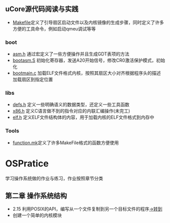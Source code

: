 ## uCore源代码阅读与实践

+ [Makefile](uCore/sourcecode/Makefile)定义了引导扇区启动文件以及内核镜像的生成步骤，同时定义了许多方便的工具命令，例如启动qmeu调试等等
### boot
+ [asm.h](uCore/sourcecode/boot/asm.h) 通过宏定义了一些方便操作并且生成GDT表项的方法
+ [bootasm.S](uCore/sourcecode/boot/bootasm.S) 初始化寄存器，发送A20开始信号，修改CR0激活保护模式，初始化
+ [bootmain.c](uCore/sourcecode/boot/bootmain.c) 加载ELF文件格式内核，按照其扇区大小对齐根据程序头的描述加载扇区到指定位置
### libs
+ [defs.h](uCore/sourcecode/lib/defs.h) 定义一些明确语义的数据类型，还定义一些工具函数
+ [x86.h](uCore/sourcecode/lib/x86.h) 定义C语言做不到的指令对应的内联汇编操作(未完工)
+ [elf.h](uCore/sourcecode/lib/elf.h) 定义ELF文件结构体的内容，用于加载内核的ELF文件格式到内存中
### Tools
+ [function.mk](uCore/sourcecode/tools/function.mk)定义了许多MakeFile格式的函数方便使用
# OSPratice
学习操作系统做的作业与练习，作业按照章节分类
## 第二章 操作系统结构
+ 2.15 利用POSIX的API，编写从一个文件复制到另一个目标文件的程序[->转到](CH2/2.15.c)
+ 创建一个简单的内核模块